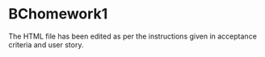 # BChomework1
The HTML file has been edited as per the instructions given in acceptance criteria and user story.